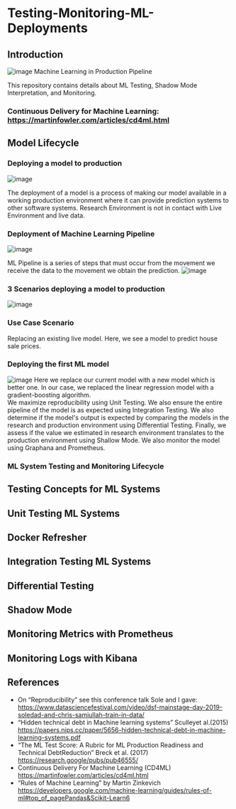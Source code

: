 # Testing-Monitoring-ML-Deployments

## Introduction
![image](https://github.com/srsapireddy/Machine-Learning-Model-Testing-and-Monitoring/assets/32967087/10750c09-d3b0-40ef-84e2-5a1346b48e4e)
Machine Learning in Production Pipeline </br>

This repository contains details about ML Testing, Shadow Mode Interpretation, and Monitoring. </br>

### Continuous Delivery for Machine Learning: https://martinfowler.com/articles/cd4ml.html

## Model Lifecycle
### Deploying a model to production
![image](https://github.com/srsapireddy/Machine-Learning-Model-Testing-and-Monitoring/assets/32967087/33689481-ecbf-40d5-a82d-a97ba8164974)

The deployment of a model is a process of making our model available in a working production environment where it can provide prediction systems to other software systems. Research Environment is not in contact with Live Environment and live data.

### Deployment of Machine Learning Pipeline
![image](https://github.com/srsapireddy/Machine-Learning-Model-Testing-and-Monitoring/assets/32967087/4b41eb93-c281-4daf-adf2-5d10ba08d7f8)

ML Pipeline is a series of steps that must occur from the movement we receive the data to the movement we obtain the prediction. 
![image](https://github.com/srsapireddy/Machine-Learning-Model-Testing-and-Monitoring/assets/32967087/ade175c8-2973-4a0e-9f18-b3c31357bb9d)

### 3 Scenarios deploying a model to production
![image](https://github.com/srsapireddy/Machine-Learning-Model-Testing-and-Monitoring/assets/32967087/299037a8-22d7-4c9e-8306-271ce11857ab)

### Use Case Scenario
Replacing an existing live model. Here, we see a model to predict house sale prices. </br>

### Deploying the first ML model
![image](https://github.com/srsapireddy/Machine-Learning-Model-Testing-and-Monitoring/assets/32967087/ff43b576-85fa-4c55-b5ee-e8d9059964f3)
Here we replace our current model with a new model which is better one. In our case, we replaced the linear regression model with a gradient-boosting algorithm. </br>
We maximize reproducibility using Unit Testing. We also ensure the entire pipeline of the model is as expected using Integration Testing. We also determine if the model's output is expected by comparing the models in the research and production environment using Differential Testing. Finally, we assess if the value we estimated in research environment translates to the production environment using Shallow Mode. We also monitor the model using Graphana and Prometheus. 

### ML System Testing and Monitoring Lifecycle


## Testing Concepts for ML Systems
## Unit Testing ML Systems
## Docker Refresher
## Integration Testing ML Systems
## Differential Testing
## Shadow Mode
## Monitoring Metrics with Prometheus
## Monitoring Logs with Kibana

## References
- On​ “Reproducibility” ​see this conference talk Sole and I gave: </br>
  https://www.datasciencefestival.com/video/dsf-mainstage-day-2019-soledad-and-chris-samiullah-train-in-data/ </br>
- “Hidden technical debt in Machine learning systems” Sculley​​et al.​ (2015) </br>
  https://papers.nips.cc/paper/5656-hidden-technical-debt-in-machine-learning-systems.pdf </br>
- “The ML Test Score: A Rubric for ML Production Readiness and Technical DebtReduction” Breck ​et al. ​(2017) </br>
  https://research.google/pubs/pub46555/ </br>
- Continuous Delivery For Machine Learning (CD4ML) </br>
  https://martinfowler.com/articles/cd4ml.html</br>
- “Rules of Machine Learning” by Martin Zinkevich </br>
  https://developers.google.com/machine-learning/guides/rules-of-ml#top_of_pagePandas&Scikit-Learn6</br>
